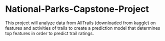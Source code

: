 # National-Parks-Capstone-Project
This project will analyze data from AllTrails (downloaded from kaggle) on features and activities of trails to create a prediction model that determines top features in order to predict trail ratings.
